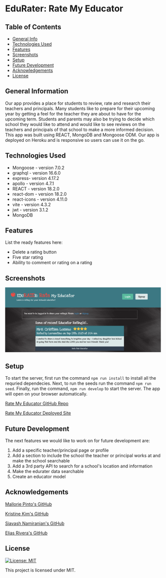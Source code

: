 # EduRater: Rate My Educator


## Table of Contents
* [General Info](#general-information)
* [Technologies Used](#technologies-used)
* [Features](#features)
* [Screenshots](#screenshots)
* [Setup](#setup)
* [Future Development](#future-development)
* [Acknowledgements](#acknowledgements)
* [License](#license)


## General Information

Our app provides a place for students to review, rate and research their teachers and principals.  Many students like to prepare for their upcoming year by getting a feel for the teacher they are about to have for the upcoming term.  Students and parents may also be trying to decide which school they would like to attend and would like to see reviews on the teachers and principals of that school to make a more informed decision. This app was built using REACT, MongoDB and Mongoose ODM. Our app is deployed on Heroku and is responsive so users can use it on the go.  


## Technologies Used

- Mongoose - version 7.0.2
- graphql - version 16.6.0
- express- version 4.17.2
- apollo - version 4.7.1
- REACT - version 18.2.0
- react-dom - version 18.2.0
- react-icons - version 4.11.0
- vite - version 4.3.2
- jwt - version 3.1.2
- MongoDB


## Features

List the ready features here:
- Delete a rating button
- Five star rating
- Ability to comment or rating on a rating


## Screenshots

![Example screenshot](./client/public/screenshot.png)


## Setup

To start the server, first run the command `npm run install` to install all the requried dependecies.  Next, to run the seeds run the command `npm run seed`.  Finally, run the command, `npm run develop` to start the server. The app will open on your browser automatically. 

[Rate My Educator GitHub Repo](https://github.com/Pinto006/rate-my-educator)

[Rate My Educator Deployed Site](https://damp-wildwood-31060-690d212e58d9.herokuapp.com/)


## Future Development

The next features we would like to work on for future development are: 
1. Add a specific teacher/principal page or profile
2. Add a section to include the school the teacher or principal works at and make the school searchable
3. Add a 3rd party API to search for a school's location and information 
4. Make the edurater data searchable
5. Create an educator model


## Acknowledgements

[Mallorie Pinto's GitHub](https://github.com/Pinto006?tab=repositories)

[Kristine Kim's GitHub](https://github.com/kristinehkim) 

[Siavash Namiranian's GitHub](https://github.com/SiavashNamiranian)

[Elias Rivera's GitHub](https://github.com/eliasjrivera)


## License 

[![License: MIT](https://img.shields.io/badge/License-MIT-yellow.svg)](https://opensource.org/licenses/MIT)

This project is licensed under MIT.